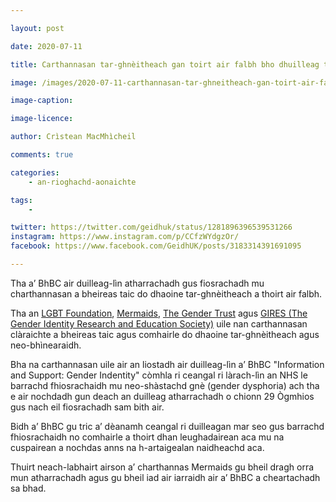 ```yaml
---

layout: post

date: 2020-07-11

title: Carthannasan tar-ghnèitheach gan toirt air falbh bho dhuilleag taic a’ BhBC

image: /images/2020-07-11-carthannasan-tar-ghneitheach-gan-toirt-air-falbh-bho-dhuilleag-taic-a-bhbc.JPG

image-caption:

image-licence:

author: Crìstean MacMhìcheil

comments: true

categories:
    - an-rioghachd-aonaichte

tags:
    - 

twitter: https://twitter.com/geidhuk/status/1281896396539531266
instagram: https://www.instagram.com/p/CCfzWYdgzOr/
facebook: https://www.facebook.com/GeidhUK/posts/3183314391691095

---
```


Tha a’ BhBC air duilleag-lìn atharrachadh gus fiosrachadh mu charthannasan a bheireas taic do dhaoine tar-ghnèitheach a thoirt air falbh.

<!--more-->

Tha an [LGBT Foundation](https://lgbt.foundation), [Mermaids](https://mermaidsuk.org.uk), [The Gender Trust](http://www.gendertrust.org.uk) agus [GIRES (The Gender Identity Research and Education Society)](https://www.gires.org.uk) uile nan carthannasan clàraichte a bheireas taic agus comhairle do dhaoine tar-ghnèitheach agus neo-bhìnearaidh.

Bha na carthannasan uile air an liostadh air duilleag-lìn a’ BhBC "Information and Support: Gender Indentity" còmhla ri ceangal ri làrach-lìn an NHS le barrachd fhiosrachaidh mu neo-shàstachd gnè (gender dysphoria) ach tha e air nochdadh gun deach an duilleag atharrachadh o chionn 29 Ògmhios gus nach eil fiosrachadh sam bith air.

Bidh a’ BhBC gu tric a’ dèanamh ceangal ri duilleagan mar seo gus barrachd fhiosrachaidh no comhairle a thoirt dhan leughadairean aca mu na cuspairean a nochdas anns na h-artaigealan naidheachd aca.

Thuirt neach-labhairt airson a’ charthannas Mermaids gu bheil dragh orra mun atharrachadh agus gu bheil iad air iarraidh air a’ BhBC a cheartachadh sa bhad.